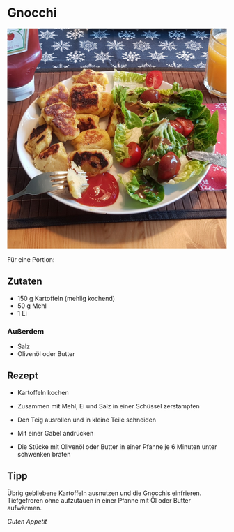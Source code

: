 # Gnocchi

![img](imgs/Gnocchi.jpg)

Für eine Portion:

## Zutaten
- 150 g Kartoffeln (mehlig kochend)
- 50 g Mehl
- 1 Ei

### Außerdem
- Salz
- Olivenöl oder Butter

## Rezept
- Kartoffeln kochen

- Zusammen mit Mehl, Ei und Salz in einer Schüssel zerstampfen

- Den Teig ausrollen und in kleine Teile schneiden

- Mit einer Gabel andrücken

- Die Stücke mit Olivenöl oder Butter in einer Pfanne je 6 Minuten unter schwenken braten

## Tipp
Übrig gebliebene Kartoffeln ausnutzen und die Gnocchis einfrieren. 
Tiefgefroren ohne aufzutauen in einer Pfanne mit Öl oder Butter aufwärmen.

*Guten Appetit*
